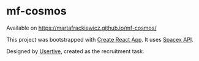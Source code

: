 # mf-cosmos

Available on https://martafrackiewicz.github.io/mf-cosmos/

This project was bootstrapped with [Create React App](https://github.com/facebook/create-react-app).
It uses [Spacex API](https://github.com/r-spacex/SpaceX-API/blob/master/docs/v4/README.md).

Designed by [Usertive](https://usertive.com/), created as the recruitment task.